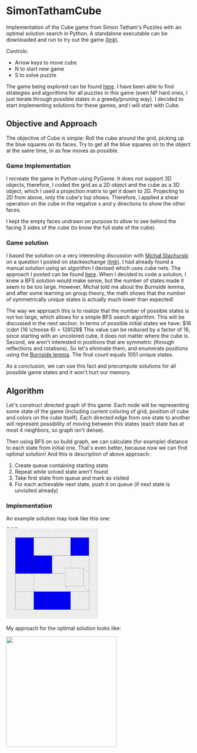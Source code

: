 # SimonTathamCube
Implementation of the Cube game from Simon Tatham's Puzzles with an optimal solution search in Python. A standalone executable can be downloaded and run to try out the game [(link)](https://github.com/JamilHaidar/SimonTathamCube/raw/main/cube.exe).

Controls:
- Arrow keys to move cube
- N to start new game
- S to solve puzzle

The game being explored can be found [here](https://www.chiark.greenend.org.uk/~sgtatham/puzzles/js/cube.html).
I have been able to find strategies and algorithms for all puzzles in this game (even NP hard ones, I just iterate through possible states in a greedy/pruning way). 
I decided to start implementing solutions for these games, and I will start with Cube.

## Objective and Approach
The objective of Cube is simple:
Roll the cube around the grid, picking up the blue squares on its faces. Try to get all the blue squares on to the object at the same time, in as few moves as possible.

### Game Implementation
I recreate the game in Python using PyGame. It does not support 3D objects, therefore, I coded the grid as a 2D object and the cube as a 3D object, which I used a projection matrix to get it down to 2D.
Projecting to 2D from above, only the cube's top shows. Therefore, I applied a shear operation on the cube in the negative x and y directions to show the other faces.

I kept the empty faces undrawn on purpose to allow to see behind the facing 3 sides of the cube (to know the full state of the cube).

### Game solution
I based the solution on a very interesting discussion with [Michał Stachurski](https://cs.stackexchange.com/users/156430/micha%c5%82-stachurski) on a question I posted on stackexchange [(link)](https://cs.stackexchange.com/questions/156414/).
I had already found a manual solution using an algorithm I devised which uses cube nets. The approach I posted can be found [here](https://math.stackexchange.com/questions/4605240). When I decided to code a solution, I knew a BFS solution would make sense, but the number of states made it seem to be too large.
However, Michał told me about the Burnside lemma, and after some learning on group theory, the math shows that the number of symmetrically unique states is actually much lower than expected!

The way we approach this is to realize that the number of possible states is not too large, which allows for a simple BFS search algorithm. This will be discussed in the next section.
In terms of possible initial states we have: $16 \cdot {16 \choose 6} = 128128$
This value can be reduced by a factor of 16, since starting with an uncolored cube, it does not matter where the cube is.
Second, we aren't interested in positions that are symmetric (through reflections and rotations). 
So let's eliminate them, and enumerate positions using the [Burnside lemma](https://en.wikipedia.org/wiki/Burnside%27s_lemma). The final count equals $1051$ unique states.

As a conclusion, we can use this fact and precompute solutions for all possible game states and it won't hurt our memory.

## Algorithm

Let's construct directed graph of this game. Each node will be representing some state of the game (including current coloring of grid, position of cube and colors on the cube itself). Each directed edge from one state to another will represent possibility of moving between this states (each state has at most $4$ neighbors, so graph isn't dense).

Then using BFS on so build graph, we can calculate (for example) distance to each state from initial one. That's even better, because now we can find optimal solution! And this is description of above approach:

 1. Create queue containing starting state
 2. Repeat while solved state aren't found
 3. Take first state from queue and mark as visited
 4. For each achievable next state, push it on queue (if next state is unvisited already)

### Implementation
An example solution may look like this one:

<img src="https://raw.githubusercontent.com/michal-stachurski/rolling-cube/main/example/solution.gif" width="250" height="250">

My approach for the optimal solution looks like:

<img src="https://user-images.githubusercontent.com/60647115/210168448-c440d7ea-a00f-4313-b7dd-317cb10fdd0f.gif" width="300" height="300">
